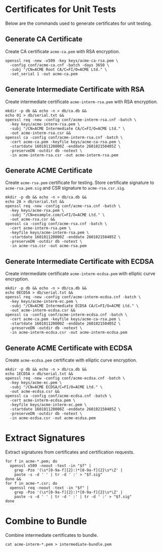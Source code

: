 # Certificates for Unit Tests

Below are the commands used to generate certificates for unit testing.

## Generate CA Certificate

Create CA certificate `acme-ca.pem` with RSA encryption.

    openssl req -new -x509 -key keys/acme-ca-rsa.pem \
      -config conf/acme-ca.cnf -batch -days 3650 \
      -subj "/CN=ACME Root CA/C=FI/O=ACME Ltd." \
      -set_serial 1 -out acme-ca.pem

## Generate Intermediate Certificate with RSA

Create intermediate certificate `acme-interm-rsa.pem` with RSA encryption.

    mkdir -p db && echo -n > db/ca.db &&
    echo 01 > db/serial.txt &&
    openssl req -new -config conf/acme-interm-rsa.cnf -batch \
      -key keys/acme-interm-rsa.pem \
      -subj "/CN=ACME Intermediate CA/C=FI/O=ACME Ltd." \
      -out acme-interm-rsa.csr &&
    openssl ca -config conf/acme-interm-rsa.cnf -batch \
      -cert acme-ca.pem -keyfile keys/acme-ca-rsa.pem \
      -startdate 160101120000Z -enddate 260102150405Z \
      -preserveDN -outdir db -notext \
      -in acme-interm-rsa.csr -out acme-interm-rsa.pem

## Generate ACME Certificate

Create `acme-rsa.pem` certificate for testing.
Store certificate signature to `acme-rsa.pem.sig` and
CSR signature to `acme-rsa.csr.sig`.

    mkdir -p db && echo -n > db/ca.db &&
    echo 2A > db/serial.txt &&
    openssl req -new -config conf/acme-rsa.cnf -batch \
      -key keys/acme-rsa.pem \
      -subj "/CN=example.com/C=FI/O=ACME Ltd." \
      -out acme-rsa.csr &&
    openssl ca -config conf/acme-rsa.cnf -batch \
      -cert acme-interm-rsa.pem \
      -keyfile keys/acme-interm-rsa.pem \
      -startdate 160101120000Z -enddate 260102150405Z \
      -preserveDN -outdir db -notext \
      -in acme-rsa.csr -out acme-rsa.pem

## Generate Intermediate Certificate with ECDSA

Create intermediate certificate `acme-interm-ecdsa.pem` with
elliptic curve encryption.

    mkdir -p db && echo -n > db/ca.db &&
    echo 0ECD5A > db/serial.txt &&
    openssl req -new -config conf/acme-interm-ecdsa.cnf -batch \
      -key keys/acme-interm-ec.pem \
      -subj "/CN=ACME Intermediate ECDSA CA/C=FI/O=ACME Ltd." \
      -out acme-interm-ecdsa.csr &&
    openssl ca -config conf/acme-interm-ecdsa.cnf -batch \
      -cert acme-ca.pem -keyfile keys/acme-ca-rsa.pem \
      -startdate 160101120000Z -enddate 260102150405Z \
      -preserveDN -outdir db -notext \
      -in acme-interm-ecdsa.csr -out acme-interm-ecdsa.pem

## Generate ACME Certificate with ECDSA

Create `acme-ecdsa.pem` certificate with elliptic curve encryption.

    mkdir -p db && echo -n > db/ca.db &&
    echo 1ECD5A > db/serial.txt &&
    openssl req -new -config conf/acme-ecdsa.cnf -batch \
      -key keys/acme-ec.pem \
      -subj "/CN=ACME ECDSA/C=FI/O=ACME Ltd." \
      -out acme-ecdsa.csr &&
    openssl ca -config conf/acme-ecdsa.cnf -batch \
      -cert acme-interm-ecdsa.pem \
      -keyfile keys/acme-interm-ec.pem \
      -startdate 160101120000Z -enddate 260102150405Z \
      -preserveDN -outdir db -notext \
      -in acme-ecdsa.csr -out acme-ecdsa.pem

# Extract Signatures

Extract signatures from certificates and certification requests.

    for f in acme-*.pem; do
      openssl x509 -noout -text -in "$f" |
        grep -Pzo '(\s*[0-9a-f]{2}:)*[0-9a-f]{2}\s*\Z' |
        paste -s -d ' ' | tr -d ' :' > "$f.sig"
    done &&
    for f in acme-*.csr; do
      openssl req -noout -text -in "$f" |
        grep -Pzo '(\s*[0-9a-f]{2}:)*[0-9a-f]{2}\s*\Z' |
        paste -s -d ' ' | tr -d ' :' | tr -d ' :' > "$f.sig"
    done

# Combine to Bundle

Combine intermediate certificates to bundle.

    cat acme-interm-*.pem > intermediate-bundle.pem

